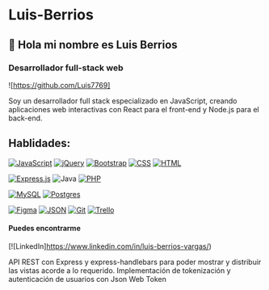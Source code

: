 # Luis-Berrios
## 👋 Hola mi nombre es Luis Berrios
### Desarrollador full-stack web
![https://github.com/Luis7769]
<!--
**Luis/Luis** is a ✨ _special_ ✨ repository because its `README.md` (this file) appears on your GitHub profile.

Here are some ideas to get you started:

- 🔭 I’m currently working on ...
- 🌱 I’m currently learning ...
- 👯 I’m looking to collaborate on ...
- 🤔 I’m looking for help with ...
- 💬 Ask me about ...
- 📫 How to reach me: ...
- 😄 Pronouns: ...
- ⚡ Fun fact: ...
-->
Soy un desarrollador full stack especializado en JavaScript, creando aplicaciones web interactivas con React para el front-end y Node.js para el back-end.
## Hablidades:

[![JavaScript](https://img.shields.io/badge/JavaScript-F7DF1E?logo=javascript&logoColor=000)](#)
[![jQuery](https://img.shields.io/badge/jQuery-0769AD?logo=jquery&logoColor=fff)](#)
[![Bootstrap](https://img.shields.io/badge/Bootstrap-7952B3?logo=bootstrap&logoColor=fff)](#)
[![CSS](https://img.shields.io/badge/CSS-1572B6?logo=css3&logoColor=fff)](#)
[![HTML](https://img.shields.io/badge/HTML-%23E34F26.svg?logo=html5&logoColor=white)](#)</br>

[![Express.js](https://img.shields.io/badge/Express.js-%23404d59.svg?logo=express&logoColor=%2361DAFB)](#)
![Java](https://img.shields.io/badge/Java-ED8B00?style=for-the-badge&logo=java&logoColor=white)
[![PHP](https://img.shields.io/badge/php-%23777BB4.svg?&logo=php&logoColor=white)](#)</br>



[![MySQL](https://img.shields.io/badge/MySQL-4479A1?logo=mysql&logoColor=fff)](#)
[![Postgres](https://img.shields.io/badge/Postgres-%23316192.svg?logo=postgresql&logoColor=white)](#)</br>

[![Figma](https://img.shields.io/badge/Figma-F24E1E?logo=figma&logoColor=white)](#)
[![JSON](https://img.shields.io/badge/JSON-000?logo=json&logoColor=fff)](#)
[![Git](https://img.shields.io/badge/Git-F05032?logo=git&logoColor=fff)](#)
[![Trello](https://img.shields.io/badge/Trello-0052CC?logo=trello&logoColor=fff)](#)
</br>

#### Puedes encontrarme
[![LinkedIn]https://www.linkedin.com/in/luis-berrios-vargas/)



API REST con Express y express-handlebars para poder mostrar y distribuir las vistas acorde a lo requerido. Implementación de tokenización y autenticación de usuarios con Json Web Token
